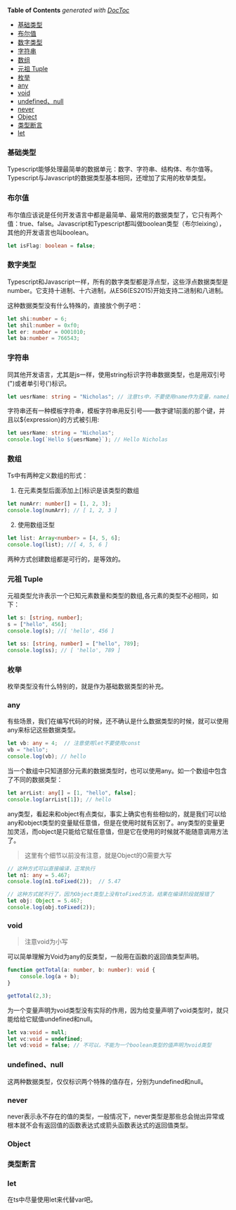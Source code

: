<!-- START doctoc generated TOC please keep comment here to allow auto update -->
<!-- DON'T EDIT THIS SECTION, INSTEAD RE-RUN doctoc TO UPDATE -->
**Table of Contents**  *generated with [DocToc](https://github.com/thlorenz/doctoc)*

- [基础类型](#%E5%9F%BA%E7%A1%80%E7%B1%BB%E5%9E%8B)
- [布尔值](#%E5%B8%83%E5%B0%94%E5%80%BC)
- [数字类型](#%E6%95%B0%E5%AD%97%E7%B1%BB%E5%9E%8B)
- [字符串](#%E5%AD%97%E7%AC%A6%E4%B8%B2)
- [数组](#%E6%95%B0%E7%BB%84)
- [元祖 Tuple](#%E5%85%83%E7%A5%96-tuple)
- [枚举](#%E6%9E%9A%E4%B8%BE)
- [any](#any)
- [void](#void)
- [undefined、null](#undefinednull)
- [never](#never)
- [Object](#object)
- [类型断言](#%E7%B1%BB%E5%9E%8B%E6%96%AD%E8%A8%80)
- [let](#let)

<!-- END doctoc generated TOC please keep comment here to allow auto update -->

### 基础类型

Typescript能够处理最简单的数据单元：数字、字符串、结构体、布尔值等。Typescript与Javascript的数据类型基本相同，还增加了实用的枚举类型。

### 布尔值

布尔值应该说是任何开发语言中都是最简单、最常用的数据类型了，它只有两个值：true、false。Javascript和Typescript都叫做boolean类型（布尔leixing），其他的开发语言也叫boolean。

```ts
let isFlag: boolean = false;
```

### 数字类型

Typescript和Javascript一样，所有的数字类型都是浮点型，这些浮点数据类型是number。它支持十进制、十六进制，从ES6(ES2015)开始支持二进制和八进制。

这种数据类型没有什么特殊的，直接放个例子吧：

```ts
let shi:number = 6;
let shil:number = 0xf0;
let er: number = 0O01010;
let ba:number = 766543;
```

### 字符串

同其他开发语言，尤其是js一样，使用string标识字符串数据类型，也是用双引号(")或者单引号(')标识。

```ts
let uesrName: string = "Nicholas"; // 注意ts中，不要使用name作为变量，name是已经被使用的了
```

字符串还有一种模板字符串，模板字符串用反引号——数字键1前面的那个键，并且以${expression}的方式被引用:

```ts
let uesrName: string = "Nicholas";
console.log(`Hello ${uesrName}`); // Hello Nicholas
```

### 数组

Ts中有两种定义数组的形式：

1. 在元素类型后面添加上[]标识是该类型的数组

```ts
let numArr: number[] = [1, 2, 3];
console.log(numArr); // [ 1, 2, 3 ]
```

2. 使用数组泛型

```ts
let list: Array<number> = [4, 5, 6];
console.log(list); //[ 4, 5, 6 ]
```

两种方式创建数组都是可行的，是等效的。

### 元祖 Tuple

元祖类型允许表示一个已知元素数量和类型的数组,各元素的类型不必相同，如下：

```ts
let s: [string, number];
s = ["hello", 456];
console.log(s); //[ 'hello', 456 ]

let ss: [string, number] = ["hello", 789];
console.log(ss); // [ 'hello', 789 ]
```

### 枚举

枚举类型没有什么特别的，就是作为基础数据类型的补充。

### any

有些场景，我们在编写代码的时候，还不确认是什么数据类型的时候，就可以使用any来标记这些数据类型。

```ts
let vb: any = 4;  // 注意使用let不要使用const
vb = "hello";
console.log(vb); // hello
```

当一个数组中只知道部分元素的数据类型时，也可以使用any。如一个数组中包含了不同的数据类型：

```ts
let arrList: any[] = [1, "hello", false];
console.log(arrList[1]); // hello
```

any类型，看起来和object有点类似，事实上确实也有些相似的，就是我们可以给any和object类型的变量赋任意值，但是在使用时就有区别了。any类型的变量更加灵活，而object是只能给它赋任意值，但是它在使用的时候就不能随意调用方法了。

> 这里有个细节以前没有注意，就是Object的O需要大写

```ts
// 这种方式可以直接编译，正常执行
let n1: any = 5.467;
console.log(n1.toFixed(2));  // 5.47

// 这种方式就不行了，因为Object类型上没有toFixed方法，结果在编译阶段就报错了
let obj: Object = 5.467;
console.log(obj.toFixed(2));
```

### void

> 注意void为小写

可以简单理解为Void为any的反类型，一般用在函数的返回值类型声明。

```ts
function getTotal(a: number, b: number): void {
    console.log(a + b);
}

getTotal(2,3);
```

为一个变量声明为void类型没有实际的作用，因为给变量声明了void类型时，就只能给给它赋值undefined和null。

```ts
let va:void = null;
let vc:void = undefined;
let vd:void = false; // 不可以，不能为一个boolean类型的值声明为void类型
```

### undefined、null

这两种数据类型，仅仅标识两个特殊的值存在，分别为undefined和null。

### never

never表示永不存在的值的类型，一般情况下，never类型是那些总会抛出异常或根本就不会有返回值的函数表达式或箭头函数表达式的返回值类型。

### Object

### 类型断言


### let

在ts中尽量使用let来代替var吧。
